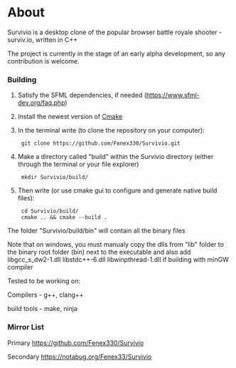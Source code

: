 # About



Survivio is a desktop clone of the popular browser battle royale shooter - surviv.io, written in C++

The project is currently in the stage of an early alpha development, so any contribution is welcome.





### Building



1) Satisfy the SFML dependencies, if needed (https://www.sfml-dev.org/faq.php)


2) Install the newest version of [Cmake](https://cmake.org/download/)


3) In the terminal write (to clone the repository on your computer):

        git clone https://github.com/Fenex330/Survivio.git


4) Make a directory called "build" within the Survivio directory (either through the terminal or your file explorer)
        
        mkdir Survivio/build/


5) Then write (or use cmake gui to configure and generate native build files):

        cd Survivio/build/
        cmake .. && cmake --build .


The folder "Survivio/build/bin" will contain all the binary files

Note that on windows, you must manualy copy the dlls from "lib" folder to the binary root folder (bin) next to the executable
and also add libgcc_s_dw2-1.dll libstdc++-6.dll libwinpthread-1.dll if building with minGW compiler




Tested to be working on:


Compilers - g++, clang++

build tools - make, ninja





### Mirror List

Primary https://github.com/Fenex330/Survivio

Secondary https://notabug.org/Fenex33/Survivio
